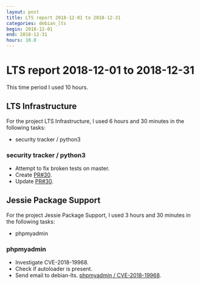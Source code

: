 ```yaml
---
layout: post
title: LTS report 2018-12-01 to 2018-12-31
categories: debian_lts
begin: 2018-12-01
end: 2018-12-31
hours: 10.0
---
```


# LTS report 2018-12-01 to 2018-12-31

This time period I used 10 hours.

## LTS Infrastructure

For the project LTS Infrastructure, I used 6 hours and 30 minutes in the following tasks:

* security tracker / python3

### security tracker / python3

* Attempt to fix broken tests on master.
* Create [PR#30](https://salsa.debian.org/security-tracker-team/security-tracker/merge_requests/30/).
* Update [PR#30](https://salsa.debian.org/security-tracker-team/security-tracker/merge_requests/30/).


## Jessie Package Support

For the project Jessie Package Support, I used 3 hours and 30 minutes in the following tasks:

* phpmyadmin

### phpmyadmin

* Investigate CVE-2018-19968.
* Check if autoloader is present.
* Send email to debian-lts.
  [phpmyadmin / CVE-2018-19968](https://lists.debian.org/debian-lts/2018/12/msg00065.html).



